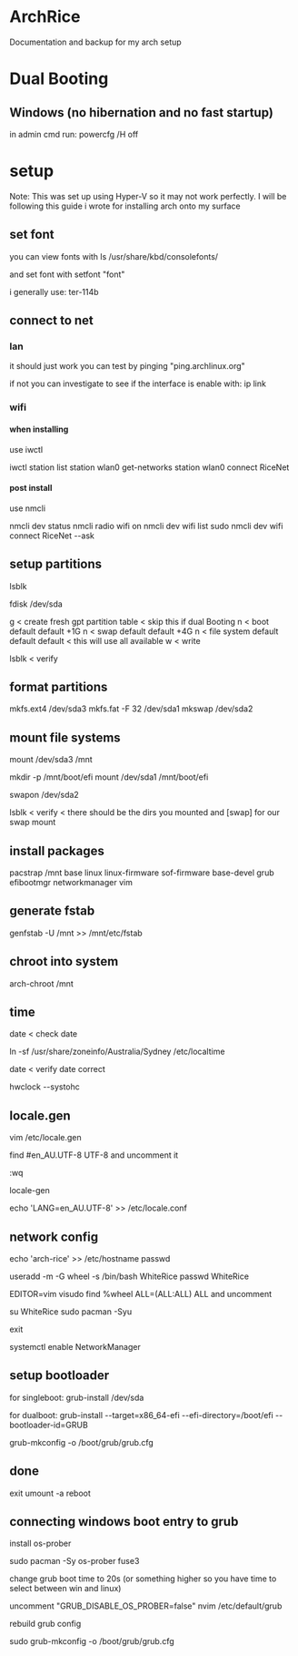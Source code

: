 # ArchRice
Documentation and backup for my arch setup

# Dual Booting

## Windows (no hibernation and no fast startup)
in admin cmd run: 
powercfg /H off

# setup
Note: This was set up using Hyper-V so it may not work perfectly. I will be following this guide i wrote for installing arch onto my surface

## set font
you can view fonts with
ls /usr/share/kbd/consolefonts/

and set font with
setfont "font"

i generally use:
ter-114b

## connect to net

### lan
it should just work
you can test by pinging "ping.archlinux.org"

if not you can investigate to see if the interface is enable with:
ip link

### wifi
#### when installing
use iwctl

iwctl
station list
station wlan0 get-networks
station wlan0 connect RiceNet

#### post install
use nmcli

nmcli dev status
nmcli radio wifi on
nmcli dev wifi list
sudo nmcli dev wifi connect RiceNet --ask

## setup partitions
lsblk

fdisk /dev/sda

g < create fresh gpt partition table < skip this if dual Booting
n < boot
	default
	default
	+1G
n < swap
	default
	default
	+4G
n < file system
	default
	default
	default < this will use all available
w < write

lsblk < verify

## format partitions

mkfs.ext4 /dev/sda3
mkfs.fat -F 32 /dev/sda1
mkswap /dev/sda2

## mount file systems

mount /dev/sda3 /mnt

mkdir -p /mnt/boot/efi
mount /dev/sda1 /mnt/boot/efi

swapon /dev/sda2

lsblk < verify < there should be the dirs you mounted and [swap] for our swap mount

## install packages

pacstrap /mnt base linux linux-firmware sof-firmware base-devel grub efibootmgr networkmanager vim

## generate fstab

genfstab -U /mnt >> /mnt/etc/fstab

## chroot into system

arch-chroot /mnt

## time

date < check date

ln -sf /usr/share/zoneinfo/Australia/Sydney /etc/localtime

date < verify date correct

hwclock --systohc

## locale.gen

vim /etc/locale.gen

find #en_AU.UTF-8 UTF-8 and uncomment it

:wq

locale-gen

echo 'LANG=en_AU.UTF-8' >> /etc/locale.conf

## network config

echo 'arch-rice' >> /etc/hostname
passwd

useradd -m -G wheel -s /bin/bash WhiteRice
passwd WhiteRice

EDITOR=vim visudo
find %wheel ALL=(ALL:ALL) ALL and uncomment

su WhiteRice
sudo pacman -Syu

exit

systemctl enable NetworkManager

## setup bootloader

for singleboot:
grub-install /dev/sda

for dualboot:
grub-install --target=x86_64-efi --efi-directory=/boot/efi --bootloader-id=GRUB

grub-mkconfig -o /boot/grub/grub.cfg

## done

exit
umount -a
reboot

## connecting windows boot entry to grub

install os-prober

sudo pacman -Sy os-prober fuse3

change grub boot time to 20s (or something higher so you have time to select between win and linux)

uncomment "GRUB_DISABLE_OS_PROBER=false"
nvim /etc/default/grub

rebuild grub config

sudo grub-mkconfig -o /boot/grub/grub.cfg
